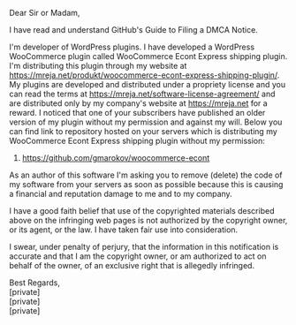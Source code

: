 Dear Sir or Madam,

I have read and understand GitHub's Guide to Filing a DMCA Notice.

I'm developer of WordPress plugins. I have developed a WordPress WooCommerce plugin called WooCommerce Econt Express shipping plugin. I'm distributing this plugin through my website at https://mreja.net/produkt/woocommerce-econt-express-shipping-plugin/. My plugins  are developed and distributed under a propriety license and you can read the terms at  https://mreja.net/software-license-agreement/ and are distributed only by my company's website at https://mreja.net for a reward. I noticed that one of your subscribers have published an older version of my plugin without my permission and against my will. Below you can find link to repository hosted on your servers which is distributing my WooCommerce Econt Express shipping plugin without my permission:

1. https://github.com/gmarokov/woocommerce-econt

As an author of this software I'm asking you to remove (delete) the code of my software from your servers as soon as possible because this is causing a financial and reputation damage to me and to my company. 

I have a good faith belief that use of the copyrighted materials described above on the infringing web pages is not authorized by the copyright owner, or its agent, or the law. I have taken fair use into consideration.

I swear, under penalty of perjury, that the information in this notification is accurate and that I am the copyright owner, or am authorized to act on behalf of the owner, of an exclusive right that is allegedly infringed.


Best Regards,  
[private]  
[private]  
[private]
